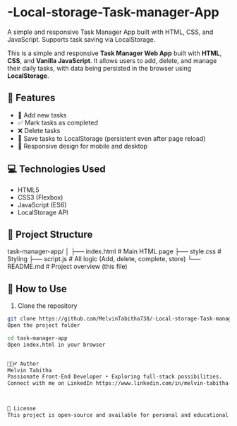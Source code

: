 # -Local-storage-Task-manager-App
A simple and responsive Task Manager App built with HTML, CSS, and JavaScript. Supports task saving via LocalStorage.

This is a simple and responsive **Task Manager Web App** built with **HTML**, **CSS**, and **Vanilla JavaScript**. It allows users to add, delete, and manage their daily tasks, with data being persisted in the browser using **LocalStorage**.

## 📌 Features

- 📝 Add new tasks
- ✅ Mark tasks as completed
- ❌ Delete tasks
- 💾 Save tasks to LocalStorage (persistent even after page reload)
- 📱 Responsive design for mobile and desktop

## 💻 Technologies Used

- HTML5
- CSS3 (Flexbox)
- JavaScript (ES6)
- LocalStorage API

## 📂 Project Structure

task-manager-app/
│
├── index.html # Main HTML page
├── style.css # Styling
├── script.js # All logic (Add, delete, complete, store)
└── README.md # Project overview (this file)



## 🚀 How to Use

1. Clone the repository
```bash
git clone https://github.com/MelvinTabitha738/-Local-storage-Task-manager-App.git
Open the project folder

cd task-manager-app
Open index.html in your browser


🙋🏽‍♂️ Author
Melvin Tabitha
Passionate Front-End Developer • Exploring full-stack possibilities.
Connect with me on LinkedIn https://www.linkedin.com/in/melvin-tabitha-5abb782a2/



📃 License
This project is open-source and available for personal and educational use.
